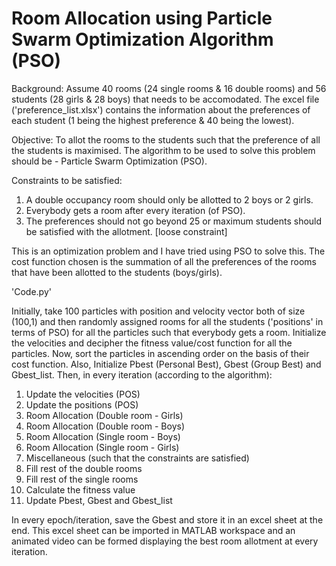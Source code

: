 # Room Allocation using Particle Swarm Optimization Algorithm (PSO)

Background: Assume 40 rooms (24 single rooms & 16 double rooms) and 56 students (28 girls & 28 boys) that needs to be accomodated. The excel file ('preference_list.xlsx') contains the information about the preferences of each student (1 being the highest preference & 40 being the lowest). 

Objective: To allot the rooms to the students such that the preference of all the students is maximised. The algorithm to be used to solve this problem should be - Particle Swarm Optimization (PSO).

Constraints to be satisfied: 
  1. A double occupancy room should only be allotted to 2 boys or 2 girls.
  2. Everybody gets a room after every iteration (of PSO).
  3. The preferences should not go beyond 25 or maximum students should be satisfied with the allotment. [loose constraint]
  
This is an optimization problem and I have tried using PSO to solve this. 
The cost function chosen is the summation of all the preferences of the rooms that have been allotted to the students (boys/girls). 

'Code.py'

Initially, take 100 particles with position and velocity vector both of size (100,1) and then randomly assigned rooms for all the students ('positions' in terms of PSO) for all the particles such that everybody gets a room. Initialize the velocities and decipher the fitness value/cost function for all the particles. Now, sort the particles in ascending order on the basis of their cost function. Also, Initialize Pbest (Personal Best), Gbest (Group Best) and Gbest_list.
Then, in every iteration (according to the algorithm):
  1. Update the velocities (POS)
  2. Update the positions (POS)
  3. Room Allocation (Double room - Girls)
  4. Room Allocation (Double room - Boys)
  5. Room Allocation (Single room - Boys)
  6. Room Allocation (Single room - Girls)
  7. Miscellaneous (such that the constraints are satisfied)
  8. Fill rest of the double rooms 
  9. Fill rest of the single rooms
  10. Calculate the fitness value
  11. Update Pbest, Gbest and Gbest_list
  
In every epoch/iteration, save the Gbest and store it in an excel sheet at the end. This excel sheet can be imported in MATLAB workspace and an animated video can be formed displaying the best room allotment at every iteration. 
